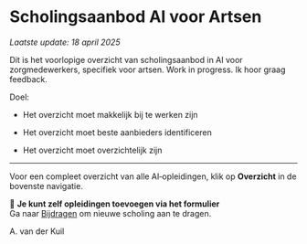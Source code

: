 # Scholingsaanbod AI voor Artsen

*Laatste update: 18 april 2025*



Dit is het voorlopige overzicht van scholingsaanbod in AI voor zorgmedewerkers, specifiek voor artsen.
Work in progress. Ik hoor graag feedback.

Doel:

- Het overzicht moet makkelijk bij te werken zijn
  
- Het overzicht moet beste aanbieders identificeren
  
- Het overzicht moet overzichtelijk zijn


---
Voor een compleet overzicht van alle AI‑opleidingen, klik op **Overzicht** in de bovenste navigatie.

📌 **Je kunt  zelf opleidingen toevoegen via het formulier**  
Ga naar [Bijdragen](bijdragen.md) om nieuwe scholing aan te dragen.





A. van der Kuil
